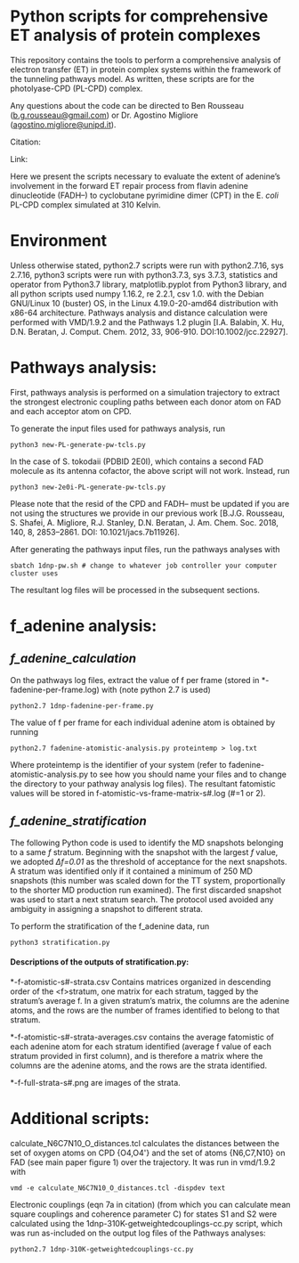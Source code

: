 # Python scripts for comprehensive ET analysis of protein complexes  
This repository contains the tools to perform a comprehensive analysis of electron transfer (ET) in protein complex systems within the framework of the tunneling pathways model. As written, these scripts are for the photolyase-CPD (PL-CPD) complex.

Any questions about the code can be directed to Ben Rousseau (b.g.rousseau@gmail.com) or Dr. Agostino Migliore (agostino.migliore@unipd.it).

Citation:

Link:

Here we present the scripts necessary to evaluate the extent of adenine’s involvement in the forward ET repair process from flavin adenine dinucleotide (FADH–) to cyclobutane pyrimidine dimer (CPT) in the E. *coli* PL-CPD complex simulated at 310 Kelvin. 

# Environment
Unless otherwise stated, python2.7 scripts were run with python2.7.16, sys 2.7.16, python3 scripts were run with python3.7.3, sys 3.7.3, statistics and operator from Python3.7 library, matplotlib.pyplot from Python3 library, and all python scripts used numpy 1.16.2, re 2.2.1, csv 1.0. with the Debian GNU/Linux 10 (buster) OS, in the Linux 4.19.0-20-amd64 distribution with x86-64 architecture.
Pathways analysis and distance calculation were performed with VMD/1.9.2 and the Pathways 1.2 plugin [I.A. Balabin, X. Hu, D.N. Beratan, J. Comput. Chem. 2012, 33, 906-910. DOI:10.1002/jcc.22927].

# Pathways analysis:
First, pathways analysis  is performed on a simulation trajectory to extract the strongest electronic coupling paths between each donor atom on FAD and each acceptor atom on CPD. 

To generate the input files used for pathways analysis, run 
```
python3 new-PL-generate-pw-tcls.py 
```
In the case of S. tokodaii (PDBID 2E0I), which contains a second FAD molecule as its antenna cofactor, the above script will not work. Instead, run 
```
python3 new-2e0i-PL-generate-pw-tcls.py
``` 
Please note that the resid of the CPD and FADH– must be updated if you are not using the structures we provide in our previous work [B.J.G. Rousseau, S. Shafei, A. Migliore, R.J. Stanley, D.N. Beratan, J. Am. Chem. Soc. 2018, 140, 8, 2853–2861. DOI: 10.1021/jacs.7b11926].

After generating the pathways input files, run the pathways analyses with
```
sbatch 1dnp-pw.sh # change to whatever job controller your computer cluster uses
``` 
The resultant log files will be processed in the subsequent sections.

# f_adenine analysis:
## *f_adenine_calculation*
On the pathways log files, extract the value of f per frame (stored in *-fadenine-per-frame.log) with (note python 2.7 is used)
```
python2.7 1dnp-fadenine-per-frame.py
```
The value of f per frame for each individual adenine atom is obtained by running
```
python2.7 fadenine-atomistic-analysis.py proteintemp > log.txt
```
Where proteintemp is the identifier of your system (refer to fadenine-atomistic-analysis.py to see how you should name your files and to change the directory to your pathway analysis log files).
The resultant fatomistic values will be stored in f-atomistic-vs-frame-matrix-s#.log (#=1 or 2).

## *f_adenine_stratification*
The following Python code is used to identify the MD snapshots belonging to a same *f* stratum. Beginning with the snapshot with the largest *f* value, we adopted *∆f=0.01* as the threshold of acceptance for the next snapshots. A stratum was identified only if it contained a minimum of 250 MD snapshots (this number was scaled down for the TT system, proportionally to the shorter MD production run examined). The first discarded snapshot was used to start a next stratum search. The protocol used avoided any ambiguity in assigning a snapshot to different strata.

To perform the stratification of the f_adenine data, run
```
python3 stratification.py
```
#### Descriptions of the outputs of stratification.py:
*-f-atomistic-s#-strata.csv
Contains matrices organized in descending order of the \<f\>stratum, one matrix for each stratum, tagged by the stratum’s average f.  In a given stratum’s matrix, the columns are the adenine atoms, and the rows are the number of frames identified to belong to that stratum.

*-f-atomistic-s#-strata-averages.csv contains the average fatomistic of each adenine atom for each stratum identified (average f value of each stratum provided in first column), and is therefore a matrix where the columns are the adenine atoms, and the rows are the strata identified. 

*-f-full-strata-s#.png are images of the strata. 


# Additional scripts:
calculate_N6C7N10_O_distances.tcl calculates the distances between the set of oxygen atoms on CPD {O4,O4'} and the set of atoms {N6,C7,N10} on FAD (see main paper figure 1) over the trajectory. It was run in vmd/1.9.2 with 
```
vmd -e calculate_N6C7N10_O_distances.tcl -dispdev text
```
Electronic couplings (eqn 7a in citation) (from which you can calculate mean square couplings and coherence parameter C) for states S1 and S2 were calculated using the 1dnp-310K-getweightedcouplings-cc.py script, which was run as-included on the output log files of the Pathways analyses:
```
python2.7 1dnp-310K-getweightedcouplings-cc.py
```
